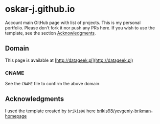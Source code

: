 # oskar-j.github.io
Account main GitHub page with list of projects. This is my personal portfolio.
Please don't fork it nor push any PRs here. 
If you wish to use the template, see the section [Acknowledgments](#Acknowledgments).

## Domain

This page is available at [http://datageek.pl](http://datageek.pl)

### CNAME

See the `CNAME` file to confirm the above domain

## Acknowledgments

I used the template created by `brikis98` 
here [brikis98/yevgeniy-brikman-homepage](https://github.com/brikis98/yevgeniy-brikman-homepage)
